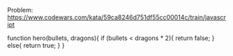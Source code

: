 Problem: https://www.codewars.com/kata/59ca8246d751df55cc00014c/train/javascript

function hero(bullets, dragons){
if (bullets < dragons \* 2){
return false;
}
else{
return true;
}
}
